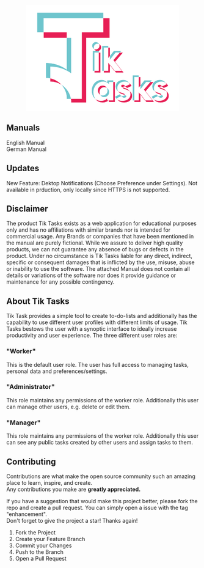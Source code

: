 <p align="center"><a href="http://phplaravel-702697-2360337.cloudwaysapps.com/" target="_blank"><img src="public/sources/logo_white.png" width="400"></a></p>
<a href="http://phplaravel-702697-2360337.cloudwaysapps.com/" target="_blank"></a>


## Manuals
<a style="text-decoration:none" href="Tik_Task_Software_Manual___EN.pdf" target="_blank">English Manual</a> <br>
<a style="text-decoration:none" href="Tik_Tasks_Software_Manual__DE.pdf" target="_blank">German Manual</a>


## Updates
New Feature: Dektop Notifications (Choose Preference under Settings).
Not available in prduction, only locally since HTTPS is not supported.


## Disclaimer
The product Tik Tasks exists as a web application for educational purposes only and has no affiliations
with similar brands nor is intended for commercial usage.
Any Brands or companies that have been mentioned in the manual are purely fictional.
While we assure to deliver high quality products, we can not
guarantee any absence of bugs or defects in the product.
Under no circumstance is Tik Tasks liable for any direct, indirect, specific or
consequent damages that is inflicted by the use, misuse, abuse or inability to
use the software.
The attached Manual does not contain all details or variations of the software nor
does it provide guidance or maintenance for any possible contingency.

## About Tik Tasks

Tik Task provides a simple tool to create to-do-lists and additionally has the
capability to use different user profiles with different limits of usage.
Tik Tasks bestows the user with a synoptic interface to ideally increase productivity
and user experience.
The three different user roles are:

### "Worker"
This is the default user role. The user has full access to managing tasks,
personal data and preferences/settings.

### "Administrator"
This role maintains any permissions of the worker role. Additionally this user
can manage other users, e.g. delete or edit them.

### "Manager"
This role maintains any permissions of the worker role. Additionally this user
can see any public tasks created by other users and assign tasks to them.

## Contributing
Contributions are what make the open source community such an amazing place to learn, inspire, and create. <br>
Any contributions you make are <b> greatly appreciated. </b> <br>

If you have a suggestion that would make this project better, please fork the repo and create a pull request. You can simply open a issue with the
tag "enhancement". <br> Don't forget to give the project a star! Thanks again!

<ol>
    <li> Fork the Project </li>
    <li> Create your Feature Branch </li>
    <li> Commit your Changes </li>
    <li> Push to the Branch </li>
    <li> Open a Pull Request </li>
</ol>

